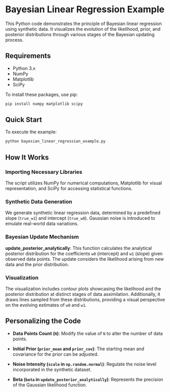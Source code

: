 # Bayesian Linear Regression Example

This Python code demonstrates the principle of Bayesian linear regression using synthetic data. It visualizes the evolution of the likelihood, prior, and posterior distributions through various stages of the Bayesian updating process.

## Requirements

- Python 3.x
- NumPy
- Matplotlib
- SciPy

To install these packages, use pip:

```bash
pip install numpy matplotlib scipy
```

## Quick Start

To execute the example:

```bash
python bayesian_linear_regression_example.py
```

## How It Works

### Importing Necessary Libraries

The script utilizes NumPy for numerical computations, Matplotlib for visual representation, and SciPy for accessing statistical functions.

### Synthetic Data Generation

We generate synthetic linear regression data, determined by a predefined slope (`true_w1`) and intercept (`true_w0`). Gaussian noise is introduced to emulate real-world data variations.

### Bayesian Update Mechanism

**update_posterior_analytically**: This function calculates the analytical posterior distribution for the coefficients `w0` (intercept) and `w1` (slope) given observed data points. The update considers the likelihood arising from new data and the prior distribution.

### Visualization

The visualization includes contour plots showcasing the likelihood and the posterior distribution at distinct stages of data assimilation. Additionally, it draws lines sampled from these distributions, providing a visual perspective on the evolving estimates of `w0` and `w1`.

## Personalizing the Code

- **Data Points Count (`N`)**: Modify the value of `N` to alter the number of data points.
  
- **Initial Prior (`prior_mean` and `prior_cov`)**: The starting mean and covariance for the prior can be adjusted.

- **Noise Intensity (`scale` in `np.random.normal`)**: Regulate the noise level incorporated in the synthetic dataset.

- **Beta (`beta` in `update_posterior_analytically`)**: Represents the precision of the Gaussian likelihood function.

